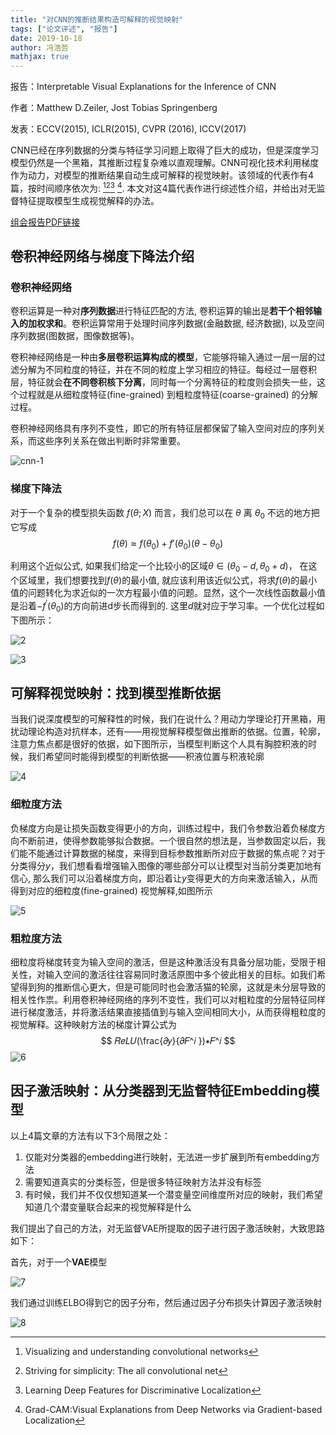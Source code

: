 ```yaml
---
title: "对CNN的推断结果构造可解释的视觉映射"
tags: ["论文评述", "报告"]
date: 2019-10-18
author: 冯浩哲
mathjax: true
---
```


报告：Interpretable Visual Explanations for the Inference of CNN

作者：Matthew D.Zeiler,  Jost Tobias Springenberg

发表：ECCV(2015), ICLR(2015), CVPR (2016), ICCV(2017)

CNN已经在序列数据的分类与特征学习问题上取得了巨大的成功，但是深度学习模型仍然是一个黑箱，其推断过程复杂难以直观理解。CNN可视化技术利用梯度作为动力，对模型的推断结果自动生成可解释的视觉映射。该领域的代表作有4篇，按时间顺序依次为: [^ 1][^ 2][^ 3] [^4].  本文对这4篇代表作进行综述性介绍，并给出对无监督特征提取模型生成视觉解释的办法。

[组会报告PDF链接](<https://www.yuque.com/office/yuque/0/2019/pptx/419889/1573812932711-be22306c-87c6-4b88-a6a2-3004f2715d6c.pptx>)

## 卷积神经网络与梯度下降法介绍

### 卷积神经网络

卷积运算是一种对**序列数据**进行特征匹配的方法, 卷积运算的输出是**若干个相邻输入的加权求和**。卷积运算常用于处理时间序列数据(金融数据, 经济数据), 以及空间序列数据(图数据，图像数据等)。

卷积神经网络是一种由**多层卷积运算构成的模型**，它能够将输入通过一层一层的过滤分解为不同粒度的特征，并在不同的粒度上学习相应的特征。每经过一层卷积层，特征就会**在不同卷积核下分离**，同时每一个分离特征的粒度则会损失一些，这个过程就是从细粒度特征(fine-grained) 到粗粒度特征(coarse-grained) 的分解过程。

卷积神经网络具有序列不变性，即它的所有特征层都保留了输入空间对应的序列关系，而这些序列关系在做出判断时非常重要。

![cnn-1](http://www.cad.zju.edu.cn/home/vagblog/images/photo_bed/2019/11/18/eb58388bc5a2621cfa2158f9d297b411adbfa9e4.png)

### 梯度下降法

对于一个复杂的模型损失函数 $f(\theta;X)$ 而言，我们总可以在 $\theta$ 离 $\theta_0$ 不远的地方把它写成
$$
f(\theta)\approx f(\theta_0)+f'(\theta_0)(\theta-\theta_0)
$$

利用这个近似公式, 如果我们给定一个比较小的区域$\theta \in (\theta_0-d,\theta_0+d)$， 在这个区域里，我们想要找到$f(\theta)$的最小值, 就应该利用该近似公式，将求$f(\theta)$的最小值的问题转化为求近似的一次方程最小值的问题。显然，这个一次线性函数最小值是沿着$-f^′ (θ_0 )$的方向前进d步长而得到的. 这里$d$就对应于学习率。一个优化过程如下图所示：

![2](http://www.cad.zju.edu.cn/home/vagblog/images/photo_bed/2019/11/18/b1a6e3910414b319cae6003ce691206be30c5041.png)

![3](http://www.cad.zju.edu.cn/home/vagblog/images/photo_bed/2019/11/18/b924588ab9dfc81a952297e838c07a78596ed061.png)

## 可解释视觉映射：找到模型推断依据

当我们说深度模型的可解释性的时候，我们在说什么？用动力学理论打开黑箱，用扰动理论构造对抗样本，还有——用视觉解释模型做出推断的依据。位置，轮廓，注意力焦点都是很好的依据，如下图所示，当模型判断这个人具有胸腔积液的时候，我们希望同时能得到模型的判断依据——积液位置与积液轮廓

![4](http://www.cad.zju.edu.cn/home/vagblog/images/photo_bed/2019/11/18/eff9d87c5c610d0482c4da0b50dce8813ba268e4.png)

### 细粒度方法

负梯度方向是让损失函数变得更小的方向，训练过程中，我们令参数沿着负梯度方向不断前进，使得参数能够拟合数据。一个很自然的想法是，当参数固定以后，我们能不能通过计算数据的梯度，来得到目标参数推断所对应于数据的焦点呢？对于分类得分$y$，我们想看看增强输入图像的哪些部分可以让模型对当前分类更加地有信心, 那么我们可以沿着梯度方向，即沿着让$y$变得更大的方向来激活输入，从而得到对应的细粒度(fine-grained) 视觉解释,如图所示

![5](http://www.cad.zju.edu.cn/home/vagblog/images/photo_bed/2019/11/18/229b41b64013a232fdf4f694f2f8cbf3592a3c51.png)

### 粗粒度方法

细粒度将梯度转变为输入空间的激活，但是这种激活没有具备分层功能，受限于相关性，对输入空间的激活往往容易同时激活原图中多个彼此相关的目标。如我们希望得到狗的推断信心更大，但是可能同时也会激活猫的轮廓，这就是未分层导致的相关性作祟。利用卷积神经网络的序列不变性，我们可以对粗粒度的分层特征同样进行梯度激活，并将激活结果直接插值到与输入空间相同大小，从而获得粗粒度的视觉解释。这种映射方法的梯度计算公式为
$$
𝑅𝑒𝐿𝑈(\frac{𝜕𝑦}{𝜕𝐹^𝑖 })∗𝐹^𝑖
$$
![6](http://www.cad.zju.edu.cn/home/vagblog/images/photo_bed/2019/11/18/d991b6841c01ef5bb1f5b106e200a6cf42f4295b.png)

## 因子激活映射：从分类器到无监督特征Embedding模型

以上4篇文章的方法有以下3个局限之处：

1. 仅能对分类器的embedding进行映射，无法进一步扩展到所有embedding方法
2. 需要知道真实的分类标签，但是很多特征映射方法并没有标签
3. 有时候，我们并不仅仅想知道某一个潜变量空间维度所对应的映射，我们希望知道几个潜变量联合起来的视觉解释是什么

我们提出了自己的方法，对无监督VAE所提取的因子进行因子激活映射，大致思路如下：

首先，对于一个**VAE**模型

![7](http://www.cad.zju.edu.cn/home/vagblog/images/photo_bed/2019/11/18/a404360c4a4ad56aa0f610fd56530a931567171e.png)

我们通过训练ELBO得到它的因子分布，然后通过因子分布损失计算因子激活映射

![8](http://www.cad.zju.edu.cn/home/vagblog/images/photo_bed/2019/11/18/57696a6fcef1c0f21ff3a2f8607026fcc88b28af.png)

[^ 1]: Visualizing and understanding convolutional networks
[^ 2]: Striving for simplicity: The all convolutional net
[^ 3]: Learning Deep Features for Discriminative Localization
[^ 4]: Grad-CAM:Visual Explanations from Deep Networks via Gradient-based Localization

